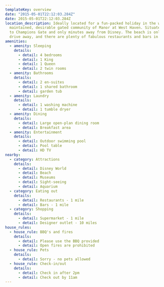 ```yaml
---
templateKey: overview
date: "2015-05-01T22:12:03.284Z"
date: 2015-05-01T22:12:03.284Z
location_description: Ideally located for a fun-packed holiday in the well
  maintained, desirable gated community of Manor at West Haven. Situated close
  to Champions Gate and only minutes away from Disney. The beach is only a short
  drive away, and there are plenty of fabulous restaurants and bars in the area.
amenities:
  - amenity: Sleeping
    details:
      - detail: 4 bedrooms
      - detail: 1 King
      - detail: 1 Queen
      - detail: 2 twin rooms
  - amenity: Bathrooms
    details:
      - detail: 2 en-suites
      - detail: 1 shared bathroom
      - detail: garden tub
  - amenity: Laundry
    details:
      - detail: 1 washing machine
      - detail: 1 tumble dryer
  - amenity: Dining
    details:
      - detail: Large open-plan dining room
      - detail: Breakfast area
  - amenity: Entertainment
    details:
      - detail: Outdoor swimming pool
      - detail: Pool table
      - detail: HD TV
nearby:
  - category: Attractions
    details:
      - detail: Disney World
      - detail: Beach
      - detail: Museums
      - detail: Sight-seeing
      - detail: Aquarium
  - category: Eating out
    details:
      - detail: Restaurants - 1 mile
      - detail: Bars - 1 mile
  - category: Shopping
    details:
      - detail: Supermarket - 1 mile
      - detail: Designer outlet - 10 miles
house_rules:
  - house_rule: BBQ's and fires
    details:
      - detail: Please use the BBQ provided
      - detail: Open fires are prohibited
  - house_rule: Pets
    details:
      - detail: Sorry - no pets allowed
  - house_rule: Check-in/out
    details:
      - detail: Check in after 2pm
      - detail: Check out by 11am
---
```


